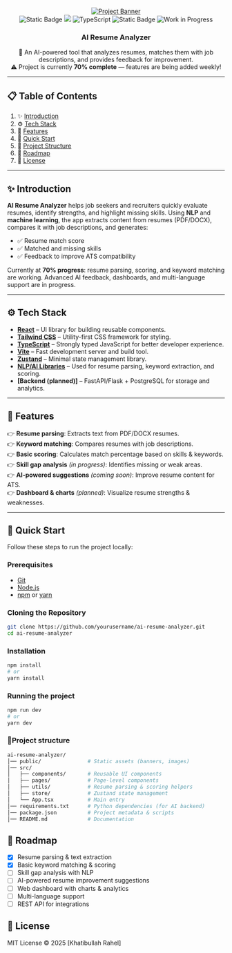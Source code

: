 <div align="center">
  <br />
    <a href="https://github.com/yourusername/ai-resume-analyzer" target="_blank">
      <img src="public/readme/hero.webp" alt="Project Banner">
    </a>
  <br />

  <div>
    <img alt="Static Badge" src="https://img.shields.io/badge/React-4c84f3?style=for-the-badge&logo=react&logoColor=white">
    <img src="https://img.shields.io/badge/-Tailwind-38B2AC?style=for-the-badge&logo=tailwind-css&logoColor=white" />
    <img src="https://img.shields.io/badge/-TypeScript-black?style=for-the-badge&logoColor=white&logo=typescript&color=3178C6" alt="TypeScript" />
    <img alt="Static Badge" src="https://img.shields.io/badge/AI-NLP-6A1B9A?style=for-the-badge&logoColor=white">
    <img alt="Work in Progress" src="https://img.shields.io/badge/Progress-70%25-yellow?style=for-the-badge">
  </div>

  <h3 align="center">AI Resume Analyzer</h3>

   <div align="center">
     🚀 An AI-powered tool that analyzes resumes, matches them with job descriptions, and provides feedback for improvement.  
     <br/>⚠️ Project is currently <b>70% complete</b> — features are being added weekly!
    </div>
</div>

---

## 📋 Table of Contents

1. ✨ [Introduction](#introduction)  
2. ⚙️ [Tech Stack](#tech-stack)  
3. 🔋 [Features](#features)  
4. 🤸 [Quick Start](#quick-start)  
5. 📂 [Project Structure](#project-structure)  
6. 🚀 [Roadmap](#roadmap)  
7. 📜 [License](#license)  

---

## ✨ Introduction

**AI Resume Analyzer** helps job seekers and recruiters quickly evaluate resumes, identify strengths, and highlight missing skills. Using **NLP** and **machine learning**, the app extracts content from resumes (PDF/DOCX), compares it with job descriptions, and generates:  

- ✅ Resume match score  
- ✅ Matched and missing skills  
- ✅ Feedback to improve ATS compatibility  

Currently at **70% progress**: resume parsing, scoring, and keyword matching are working. Advanced AI feedback, dashboards, and multi-language support are in progress.

---

## ⚙️ Tech Stack

- **[React](https://react.dev/)** – UI library for building reusable components.  
- **[Tailwind CSS](https://tailwindcss.com/)** – Utility-first CSS framework for styling.  
- **[TypeScript](https://www.typescriptlang.org/)** – Strongly typed JavaScript for better developer experience.  
- **[Vite](https://vite.dev/)** – Fast development server and build tool.  
- **[Zustand](https://github.com/pmndrs/zustand)** – Minimal state management library.  
- **[NLP/AI Libraries](https://huggingface.co/)** – Used for resume parsing, keyword extraction, and scoring.  
- **[Backend (planned)]** – FastAPI/Flask + PostgreSQL for storage and analytics.  

---

## 🔋 Features

👉 **Resume parsing**: Extracts text from PDF/DOCX resumes.  
👉 **Keyword matching**: Compares resumes with job descriptions.  
👉 **Basic scoring**: Calculates match percentage based on skills & keywords.  
👉 **Skill gap analysis** *(in progress)*: Identifies missing or weak areas.  
👉 **AI-powered suggestions** *(coming soon)*: Improve resume content for ATS.  
👉 **Dashboard & charts** *(planned)*: Visualize resume strengths & weaknesses.  

---

## 🤸 Quick Start

Follow these steps to run the project locally:

### Prerequisites
- [Git](https://git-scm.com/)  
- [Node.js](https://nodejs.org/en)  
- [npm](https://www.npmjs.com/) or [yarn](https://yarnpkg.com/)  

### Cloning the Repository
```bash
git clone https://github.com/yourusername/ai-resume-analyzer.git
cd ai-resume-analyzer
```
### Installation

```bash
npm install
# or
yarn install
```
### Running the project

```bash
npm run dev
# or
yarn dev
```
### 📂Project structure

```bash
ai-resume-analyzer/
│── public/               # Static assets (banners, images)
│── src/
│   ├── components/       # Reusable UI components
│   ├── pages/            # Page-level components
│   ├── utils/            # Resume parsing & scoring helpers
│   ├── store/            # Zustand state management
│   └── App.tsx           # Main entry
│── requirements.txt      # Python dependencies (for AI backend)
│── package.json          # Project metadata & scripts
│── README.md             # Documentation
```

## 🚀 Roadmap

- [x] Resume parsing & text extraction  
- [x] Basic keyword matching & scoring  
- [ ] Skill gap analysis with NLP  
- [ ] AI-powered resume improvement suggestions  
- [ ] Web dashboard with charts & analytics  
- [ ] Multi-language support  
- [ ] REST API for integrations  

## 📜 License

MIT License © 2025 [Khatibullah Rahel]  

